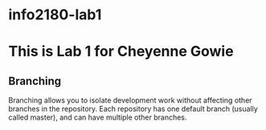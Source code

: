 # info2180-lab1
# This is Lab 1 for Cheyenne Gowie
## Branching
Branching allows you to isolate development work without affecting other branches in the repository. Each repository has one default branch (usually called master), and can have multiple other branches.